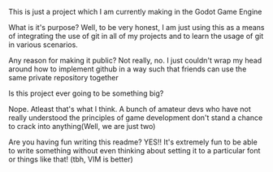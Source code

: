 This is just a project which I am currently making in the Godot Game Engine

What is it's purpose? 
Well, to be very honest, I am just using this as a means of integrating the use of git in all of my projects and to learn the usage of git in various scenarios.

Any reason for making it public?
Not really, no. I just couldn't wrap my head around how to implement github in a way such that friends can use the same private repository together

Is this project ever going to be something big? 

Nope. Atleast that's what I think. A bunch of amateur devs who have not really understood the principles of game development don't stand a chance to crack into anything(Well, we are just two)

Are you having fun writing this readme?
YES!! It's extremely fun to be able to write something without even thinking about setting it to a particular font or things like that!  (tbh, VIM is better)



